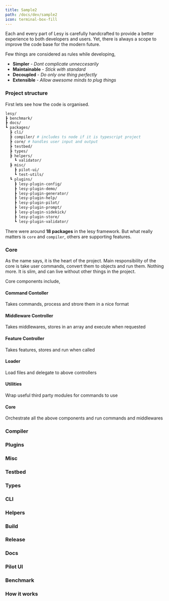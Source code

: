 ```yaml
---
title: Sample2
path: /docs/dev/sample2
icon: terminal-box-fill
---
```


Each and every part of Lesy is carefully handcrafted to provide a better experience to both developers and users. Yet, there is always a scope to improve the code base for the modern future.

Few things are considered as rules while developing,

- **Simpler** - _Dont complicate unneccesarily_
- **Maintainable** - _Stick with standard_
- **Decoupled** - _Do only one thing perfectly_
- **Extensible** - _Allow awesome minds to plug things_

### Project structure

First lets see how the code is organised.

```bash
lesy/
┣ benchmark/
┣ docs/
┗ packages/
  ┣ cli/
  ┣ compiler/ # includes ts node if it is typescript project
  ┣ core/ # handles user input and output
  ┣ testbed/
  ┣ types/
  ┣ helpers/
    ┗ validator/
  ┣ misc/
    ┣ pilot-ui/
    ┗ test-utils/
  ┗ plugins/
    ┣ lesy-plugin-config/
    ┣ lesy-plugin-demo/
    ┣ lesy-plugin-generator/
    ┣ lesy-plugin-help/
    ┣ lesy-plugin-pilot/
    ┣ lesy-plugin-prompt/
    ┣ lesy-plugin-sidekick/
    ┣ lesy-plugin-store/
    ┗ lesy-plugin-validator/
```

There were around **18 packages** in the lesy framework. But what really matters is `core` and `compiler`, others are supporting features.

### Core

As the name says, it is the heart <i class="ri-heart-3-fill text-primary"></i> of the project. Main responsibility of the core is take user commands, convert them to objects and run them. Nothing more. It is slim, and can live without other things in the project.

Core components include,

#### Command Contoller

Takes commands, process and strore them in a nice format

#### Middleware Controller

Takes middlewares, stores in an array and execute when requested

#### Feature Controller

Takes features, stores and run when called

#### Loader

Load files and delegate to above controllers

#### Utilities

Wrap useful third party modules for commands to use

#### Core

Orchestrate all the above components and run commands and middlewares

### Compiler

### Plugins

### Misc

### Testbed

### Types

### CLI

### Helpers

### Build

### Release

### Docs

### Pilot UI

### Benchmark

### How it works
